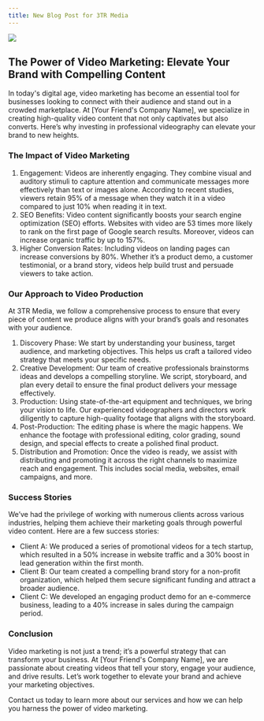 ```yaml
---
title: New Blog Post for 3TR Media
---
```


![](/media/4k-gaming-phone-skyrim-elder-scrolls-k6270bn2amzdwl4y.jpg)

## The Power of Video Marketing: Elevate Your Brand with Compelling Content

In today's digital age, video marketing has become an essential tool for businesses looking to connect with their audience and stand out in a crowded marketplace. At \[Your Friend's Company Name], we specialize in creating high-quality video content that not only captivates but also converts. Here’s why investing in professional videography can elevate your brand to new heights.

### The Impact of Video Marketing

1. Engagement: Videos are inherently engaging. They combine visual and auditory stimuli to capture attention and communicate messages more effectively than text or images alone. According to recent studies, viewers retain 95% of a message when they watch it in a video compared to just 10% when reading it in text.
2. SEO Benefits: Video content significantly boosts your search engine optimization (SEO) efforts. Websites with video are 53 times more likely to rank on the first page of Google search results. Moreover, videos can increase organic traffic by up to 157%.
3. Higher Conversion Rates: Including videos on landing pages can increase conversions by 80%. Whether it’s a product demo, a customer testimonial, or a brand story, videos help build trust and persuade viewers to take action.

### Our Approach to Video Production

At 3TR Media, we follow a comprehensive process to ensure that every piece of content we produce aligns with your brand’s goals and resonates with your audience.

1. Discovery Phase: We start by understanding your business, target audience, and marketing objectives. This helps us craft a tailored video strategy that meets your specific needs.
2. Creative Development: Our team of creative professionals brainstorms ideas and develops a compelling storyline. We script, storyboard, and plan every detail to ensure the final product delivers your message effectively.
3. Production: Using state-of-the-art equipment and techniques, we bring your vision to life. Our experienced videographers and directors work diligently to capture high-quality footage that aligns with the storyboard.
4. Post-Production: The editing phase is where the magic happens. We enhance the footage with professional editing, color grading, sound design, and special effects to create a polished final product.
5. Distribution and Promotion: Once the video is ready, we assist with distributing and promoting it across the right channels to maximize reach and engagement. This includes social media, websites, email campaigns, and more.

### Success Stories

We’ve had the privilege of working with numerous clients across various industries, helping them achieve their marketing goals through powerful video content. Here are a few success stories:

* Client A: We produced a series of promotional videos for a tech startup, which resulted in a 50% increase in website traffic and a 30% boost in lead generation within the first month.
* Client B: Our team created a compelling brand story for a non-profit organization, which helped them secure significant funding and attract a broader audience.
* Client C: We developed an engaging product demo for an e-commerce business, leading to a 40% increase in sales during the campaign period.

### Conclusion

Video marketing is not just a trend; it’s a powerful strategy that can transform your business. At \[Your Friend's Company Name], we are passionate about creating videos that tell your story, engage your audience, and drive results. Let’s work together to elevate your brand and achieve your marketing objectives.

Contact us today to learn more about our services and how we can help you harness the power of video marketing.

